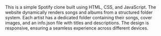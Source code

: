 This is a simple Spotify clone built using HTML, CSS, and JavaScript. The website dynamically renders songs and albums from a structured folder system. Each artist has a dedicated folder containing their songs, cover images, and an info.json file with titles and descriptions. The design is responsive, ensuring a seamless experience across different devices.
